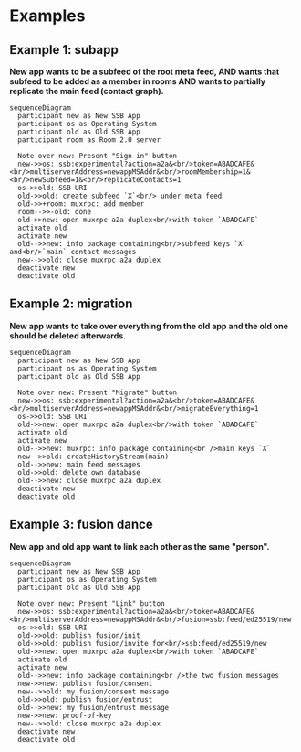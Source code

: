 <!--
SPDX-FileCopyrightText: 2021 Andre 'Staltz' Medeiros

SPDX-License-Identifier: CC-BY-4.0
-->

# Examples

## Example 1: subapp

**New app wants to be a subfeed of the root meta feed, AND wants that subfeed to be added as a member in rooms AND wants to partially replicate the main feed (contact graph).**

```mermaid
sequenceDiagram
  participant new as New SSB App
  participant os as Operating System
  participant old as Old SSB App
  participant room as Room 2.0 server

  Note over new: Present "Sign in" button
  new->>os: ssb:experimental?action=a2a&<br/>token=ABADCAFE&<br/>multiserverAddress=newappMSAddr&<br/>roomMembership=1&<br/>newSubfeed=1&<br/>replicateContacts=1
  os->>old: SSB URI
  old->>old: create subfeed `X`<br/> under meta feed
  old->>+room: muxrpc: add member
  room-->>-old: done
  old->>new: open muxrpc a2a duplex<br/>with token `ABADCAFE`
  activate old
  activate new
  old-->>new: info package containing<br/>subfeed keys `X` and<br/>`main` contact messages
  new-->>old: close muxrpc a2a duplex
  deactivate new
  deactivate old
```

## Example 2: migration

**New app wants to take over everything from the old app and the old one should be deleted afterwards.**

```mermaid
sequenceDiagram
  participant new as New SSB App
  participant os as Operating System
  participant old as Old SSB App

  Note over new: Present "Migrate" button
  new->>os: ssb:experimental?action=a2a&<br/>token=ABADCAFE&<br/>multiserverAddress=newappMSAddr&<br/>migrateEverything=1
  os->>old: SSB URI
  old->>new: open muxrpc a2a duplex<br/>with token `ABADCAFE`
  activate old
  activate new
  old-->>new: muxrpc: info package containing<br />main keys `X`
  new-->>old: createHistoryStream(main)
  old-->>new: main feed messages
  old->>old: delete own database
  old-->>new: close muxrpc a2a duplex
  deactivate new
  deactivate old
```

## Example 3: fusion dance

**New app and old app want to link each other as the same "person".**

```mermaid
sequenceDiagram
  participant new as New SSB App
  participant os as Operating System
  participant old as Old SSB App

  Note over new: Present "Link" button
  new->>os: ssb:experimental?action=a2a&<br/>token=ABADCAFE&<br/>multiserverAddress=newappMSAddr&<br/>fusion=ssb:feed/ed25519/new
  os->>old: SSB URI
  old->>old: publish fusion/init
  old->>old: publish fusion/invite for<br/>ssb:feed/ed25519/new
  old->>new: open muxrpc a2a duplex<br/>with token `ABADCAFE`
  activate old
  activate new
  old-->>new: info package containing<br />the two fusion messages
  new->>new: publish fusion/consent
  new-->>old: my fusion/consent message
  old->>old: publish fusion/entrust
  old-->>new: my fusion/entrust message
  new->>new: proof-of-key
  new-->>old: close muxrpc a2a duplex
  deactivate new
  deactivate old
```
